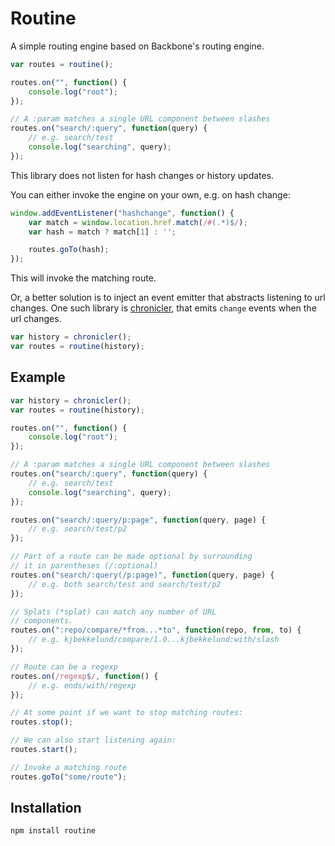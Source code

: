 Routine
=======

A simple routing engine based on Backbone's routing
engine.

```javascript
var routes = routine();

routes.on("", function() {
    console.log("root");
});

// A :param matches a single URL component between slashes
routes.on("search/:query", function(query) {
    // e.g. search/test
    console.log("searching", query);
});
```

This library does not listen for hash changes or
history updates.

You can either invoke the engine on your own, e.g. on
hash change:

```javascript
window.addEventListener("hashchange", function() {
    var match = window.location.href.match(/#(.*)$/);
    var hash = match ? match[1] : '';

    routes.goTo(hash);
});
```

This will invoke the matching route.

Or, a better solution is to inject an event emitter
that abstracts listening to url changes. One such
library is
[chronicler](https://github.com/kjbekkelund/chronicler),
that emits `change` events when the url changes.

```javascript
var history = chronicler();
var routes = routine(history);
```

Example
-------

```javascript
var history = chronicler();
var routes = routine(history);

routes.on("", function() {
    console.log("root");
});

// A :param matches a single URL component between slashes
routes.on("search/:query", function(query) {
    // e.g. search/test
    console.log("searching", query);
});

routes.on("search/:query/p:page", function(query, page) {
    // e.g. search/test/p2
});

// Part of a route can be made optional by surrounding
// it in parentheses (/:optional)
routes.on("search/:query(/p:page)", function(query, page) {
    // e.g. both search/test and search/test/p2
});

// Splats (*splat) can match any number of URL
// components.
routes.on(":repo/compare/*from...*to", function(repo, from, to) {
    // e.g. kjbekkelund/compare/1.0...kjbekkelund:with/slash
});

// Route can be a regexp
routes.on(/regexp$/, function() {
    // e.g. ends/with/regexp
});

// At some point if we want to stop matching routes:
routes.stop();

// We can also start listening again:
routes.start();

// Invoke a matching route
routes.goTo("some/route");
```

Installation
------------

```
npm install routine
```

